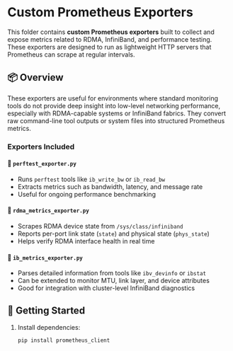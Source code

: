 # Custom Prometheus Exporters

This folder contains **custom Prometheus exporters** built to collect and expose metrics related to RDMA, InfiniBand, and performance testing. These exporters are designed to run as lightweight HTTP servers that Prometheus can scrape at regular intervals.

## 📦 Overview

These exporters are useful for environments where standard monitoring tools do not provide deep insight into low-level networking performance, especially with RDMA-capable systems or InfiniBand fabrics. They convert raw command-line tool outputs or system files into structured Prometheus metrics.

### Exporters Included

#### 🔹 `perftest_exporter.py`
- Runs `perftest` tools like `ib_write_bw` or `ib_read_bw`
- Extracts metrics such as bandwidth, latency, and message rate
- Useful for ongoing performance benchmarking

#### 🔹 `rdma_metrics_exporter.py`
- Scrapes RDMA device state from `/sys/class/infiniband`
- Reports per-port link state (`state`) and physical state (`phys_state`)
- Helps verify RDMA interface health in real time

#### 🔹 `ib_metrics_exporter.py`
- Parses detailed information from tools like `ibv_devinfo` or `ibstat`
- Can be extended to monitor MTU, link layer, and device attributes
- Good for integration with cluster-level InfiniBand diagnostics

## 🚀 Getting Started

1. Install dependencies:
   ```bash
   pip install prometheus_client
